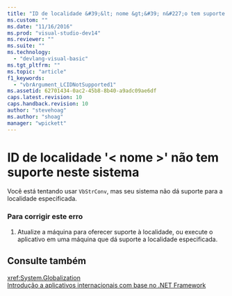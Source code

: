 ```yaml
---
title: "ID de localidade &#39;&lt; nome &gt;&#39; n&#227;o tem suporte neste sistema | Microsoft Docs"
ms.custom: ""
ms.date: "11/16/2016"
ms.prod: "visual-studio-dev14"
ms.reviewer: ""
ms.suite: ""
ms.technology: 
  - "devlang-visual-basic"
ms.tgt_pltfrm: ""
ms.topic: "article"
f1_keywords: 
  - "vbrArgument_LCIDNotSupported1"
ms.assetid: 62701434-0ac2-45b8-8b40-a9adc09ae6df
caps.latest.revision: 10
caps.handback.revision: 10
author: "stevehoag"
ms.author: "shoag"
manager: "wpickett"
---
```

# ID de localidade &#39;&lt; nome &gt;&#39; n&#227;o tem suporte neste sistema
Você está tentando usar `VbStrConv`, mas seu sistema não dá suporte para a localidade especificada.  
  
### Para corrigir este erro  
  
1.  Atualize a máquina para oferecer suporte à localidade, ou execute o aplicativo em uma máquina que dá suporte a localidade especificada.  
  
## Consulte também  
 <xref:System.Globalization>   
 [Introdução a aplicativos internacionais com base no .NET Framework](/visual-studio/ide/introduction-to-international-applications-based-on-the-dotnet-framework)